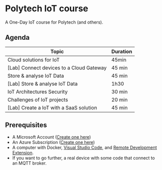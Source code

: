 # Polytech IoT course
A One-Day IoT course for Polytech (and others).

## Agenda

| Topic | Duration | 
| ----- | ----------- |
| Cloud solutions for IoT | 45min |
| [Lab] Connect devices to a Cloud Gateway | 45 min |
| Store & analyse IoT Data | 45 min |
| [Lab] Store & analyse IoT Data | 1h30 |
| IoT Architectures Security | 30 min |
| Challenges of IoT projects  | 20 min |
| [Lab] Create a IoT with a SaaS solution | 45 min |

## Prerequisites

- A Microsoft Account ([Create one here](https://account.microsoft.com/account/Account))
- An Azure Subscription ([Create one here](https://azure.microsoft.com/free/students?wt.mc_id=academic-00000-chmaneu))
- A computer with Docker, [Visual Studio Code](https://code.visualstudio.com?wt.mc_id=academic-00000-chmaneu), and [Remote Development Extension](https://marketplace.visualstudio.com/items?itemName=ms-vscode-remote.vscode-remote-extensionpack&WT.mc_id=academic-00000-chmaneu).
- If you want to go further, a real device with some code that connect to an MQTT broker.
